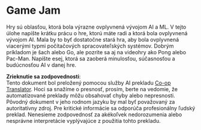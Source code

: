 <!--
CO_OP_TRANSLATOR_METADATA:
{
  "original_hash": "702dc1df5d0285dbe4d04bee982d183e",
  "translation_date": "2025-08-25T22:26:41+00:00",
  "source_file": "lessons/1-Intro/assignment.md",
  "language_code": "sk"
}
-->
# Game Jam

Hry sú oblasťou, ktorá bola výrazne ovplyvnená vývojom AI a ML. V tejto úlohe napíšte krátku prácu o hre, ktorú máte radi a ktorá bola ovplyvnená vývojom AI. Mala by to byť dostatočne stará hra, aby bola ovplyvnená viacerými typmi počítačových spracovateľských systémov. Dobrým príkladom je šach alebo Go, ale pozrite sa aj na videohry ako Pong alebo Pac-Man. Napíšte esej, ktorá sa zaoberá minulosťou, súčasnosťou a budúcnosťou AI v danej hre.

**Zrieknutie sa zodpovednosti**:  
Tento dokument bol preložený pomocou služby AI prekladu [Co-op Translator](https://github.com/Azure/co-op-translator). Hoci sa snažíme o presnosť, prosím, berte na vedomie, že automatizované preklady môžu obsahovať chyby alebo nepresnosti. Pôvodný dokument v jeho rodnom jazyku by mal byť považovaný za autoritatívny zdroj. Pre kritické informácie sa odporúča profesionálny ľudský preklad. Nenesieme zodpovednosť za akékoľvek nedorozumenia alebo nesprávne interpretácie vyplývajúce z použitia tohto prekladu.